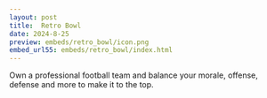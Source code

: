 ```yaml
---
layout: post
title:  Retro Bowl
date: 2024-8-25
preview: embeds/retro_bowl/icon.png
embed_url55: embeds/retro_bowl/index.html
---
```

Own a professional football team and balance your morale, offense, defense and more to make it to the top.